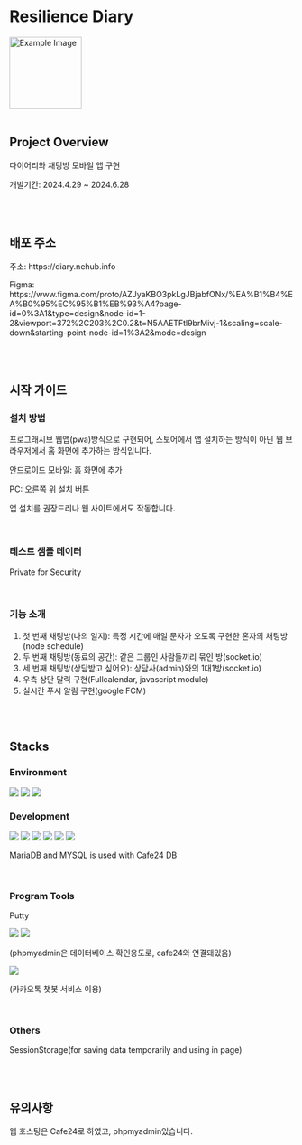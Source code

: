 <h1>Resilience Diary</h1>
<img src="public/image/chat1.png" alt="Example Image" style="width:128px;">
<br>
<br>

<h2>Project Overview</h2>
<p>다이어리와 채팅방 모바일 앱 구현</p>
<p>개발기간: 2024.4.29 ~ 2024.6.28 </p>
<br>
<br>

<h2>배포 주소</h2>
<p>주소: https://diary.nehub.info</p>
<p>Figma: https://www.figma.com/proto/AZJyaKBO3pkLgJBjabfONx/%EA%B1%B4%EA%B0%95%EC%95%B1%EB%93%A4?page-id=0%3A1&type=design&node-id=1-2&viewport=372%2C203%2C0.2&t=N5AAETFtl9brMivj-1&scaling=scale-down&starting-point-node-id=1%3A2&mode=design</p>
<br>
<br>

<h2>시작 가이드</h2>
<h3>설치 방법</h3>
<p>프로그래시브 웹앱(pwa)방식으로 구현되어, 스토어에서 앱 설치하는 방식이 아닌 웹 브라우저에서 홈 화면에 추가하는 방식입니다.</p>
<p>안드로이드 모바일: 홈 화면에 추가</p>
<p>PC: 오른쪽 위 설치 버튼</p>
<p>앱 설치를 권장드리나 웹 사이트에서도 작동합니다.</p>
<br>

<h3>테스트 샘플 데이터</h3>
<p>Private for Security</p>
<br>

<h3>기능 소개</h3>
<ol>
  <li>첫 번째 채팅방(나의 일지): 특정 시간에 매일 문자가 오도록 구현한 혼자의 채팅방(node schedule)</li>
  <li>두 번째 채팅방(동료의 공간): 같은 그룹인 사람들끼리 묶인 방(socket.io)</li>
  <li>세 번째 채팅방(상담받고 싶어요): 상담사(admin)와의 1대1방(socket.io)</li>
  <li>우측 상단 달력 구현(Fullcalendar, javascript module)</li>
  <li>실시간 푸시 알림 구현(google FCM)</li>
</ol>
<br>
<br>

<h2>Stacks</h2>
<h3>Environment</h3>
<img src="https://img.shields.io/badge/visual studio code-007ACC?style=for-the-badge&logo=visual studio code&logoColor=white">
<img src="https://img.shields.io/badge/git-F05032?style=for-the-badge&logo=git&logoColor=white">
<img src="https://img.shields.io/badge/github-181717?style=for-the-badge&logo=github&logoColor=white">
<br>


<h3>Development</h3>
<img src="https://img.shields.io/badge/html5-E34F26?style=for-the-badge&logo=html5&logoColor=white">
<img src="https://img.shields.io/badge/css-1572B6?style=for-the-badge&logo=css3&logoColor=white">
<img src="https://img.shields.io/badge/javascript-F7DF1E?style=for-the-badge&logo=javascript&logoColor=black">
<img src="https://img.shields.io/badge/php-777BB4?style=for-the-badge&logo=php&logoColor=white">
<img src="https://img.shields.io/badge/mariaDB-003545?style=for-the-badge&logo=mariaDB&logoColor=white">
<img src="https://img.shields.io/badge/mysql-4479A1?style=for-the-badge&logo=mysql&logoColor=white">
<p>MariaDB and MYSQL is used with Cafe24 DB</p>
<br>

<h3>Program Tools</h3>
<p>Putty</p>
<img src="https://img.shields.io/badge/filezilla-BF0000?style=for-the-badge&logo=filezilla&logoColor=white">
<img src="https://img.shields.io/badge/phpmyadmin-6C78AF?style=for-the-badge&logo=phpmyadmin&logoColor=white">
<p>(phpmyadmin은 데이터베이스 확인용도로, cafe24와 연결돼있음)</p>
<img src="https://img.shields.io/badge/kakaotalk-ffcd00?style=for-the-badge&logo=kakaotalk&logoColor=black">
<p>(카카오톡 챗봇 서비스 이용)</p>
<br>

<h3>Others</h3>
<p>SessionStorage(for saving data temporarily and using in page)</p>
<br>
<br>

<h2>유의사항</h2>
<p>웹 호스팅은 Cafe24로 하였고, phpmyadmin있습니다.</p>

